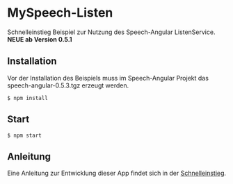 # MySpeech-Listen

Schnelleinstieg Beispiel zur Nutzung des Speech-Angular ListenService.
**NEUE ab Version 0.5.1**

## Installation

Vor der Installation des Beispiels muss im Speech-Angular Projekt das speech-angular-0.5.3.tgz erzeugt werden.

    $ npm install

## Start

    $ npm start

## Anleitung 

Eine Anleitung zur Entwicklung dieser App findet sich in der [Schnelleinstieg](./../../docs/QuickStart-Listen.md).
